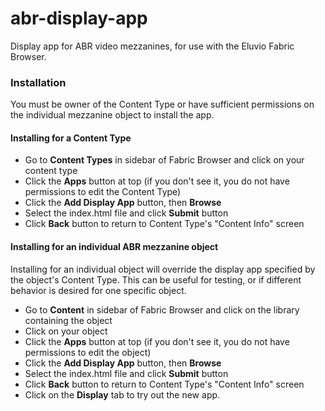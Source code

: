 # abr-display-app
Display app for ABR video mezzanines, for use with the Eluvio Fabric Browser.

### Installation

You must be owner of the Content Type or have sufficient permissions on the individual mezzanine object to install the app.

#### Installing for a Content Type

* Go to **Content Types** in sidebar of Fabric Browser and click on your content type
* Click the **Apps** button at top (if you don't see it, you do not have permissions to edit the Content Type)
* Click the **Add Display App** button, then **Browse**
* Select the index.html file and click **Submit** button
* Click **Back** button to return to Content Type's "Content Info" screen

#### Installing for an individual ABR mezzanine object

Installing for an individual object will override the display app specified by the object's Content Type. This can be useful for testing, or if different behavior is desired for one specific object.

* Go to **Content** in sidebar of Fabric Browser and click on the library containing the object
* Click on your object
* Click the **Apps** button at top (if you don't see it, you do not have permissions to edit the object)
* Click the **Add Display App** button, then **Browse**
* Select the index.html file and click **Submit** button
* Click **Back** button to return to Content Type's "Content Info" screen
* Click on the **Display** tab to try out the new app. 
